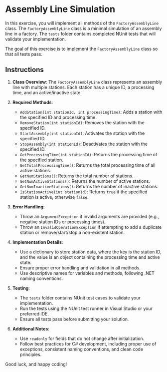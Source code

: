 # Assembly Line Simulation

In this exercise, you will implement all methods of the `FactoryAssemblyLine` class. The `FactoryAssemblyLine` class is a minimal simulation of an assembly line in a factory. The `tests` folder contains completed NUnit tests that will validate your implementation.

The goal of this exercise is to implement the `FactoryAssemblyLine` class so that all tests pass.

## Instructions

1. **Class Overview**: The `FactoryAssemblyLine` class represents an assembly line with multiple stations. Each station has a unique ID, a processing time, and an active/inactive state.

2. **Required Methods**:
   - `AddStation(int stationId, int processingTime)`: Adds a station with the specified ID and processing time.
   - `RemoveStation(int stationId)`: Removes the station with the specified ID.
   - `StartAssembly(int stationId)`: Activates the station with the specified ID.
   - `StopAssembly(int stationId)`: Deactivates the station with the specified ID.
   - `GetProcessingTime(int stationId)`: Returns the processing time of the specified station.
   - `GetTotalProcessingTime()`: Returns the total processing time of all active stations.
   - `GetNumStations()`: Returns the total number of stations.
   - `GetNumActiveStations()`: Returns the number of active stations.
   - `GetNumInactiveStations()`: Returns the number of inactive stations.
   - `IsStationActive(int stationId)`: Returns `true` if the specified station is active, otherwise `false`.

3. **Error Handling**:
   - Throw an `ArgumentException` if invalid arguments are provided (e.g., negative station IDs or processing times).
   - Throw an `InvalidOperationException` if attempting to add a duplicate station or remove/start/stop a non-existent station.

4. **Implementation Details**:
   - Use a dictionary to store station data, where the key is the station ID, and the value is an object containing the processing time and active state.
   - Ensure proper error handling and validation in all methods.
   - Use descriptive names for variables and methods, following .NET naming conventions.

5. **Testing**:
   - The `tests` folder contains NUnit test cases to validate your implementation.
   - Run the tests using the NUnit test runner in Visual Studio or your preferred IDE.
   - Ensure all tests pass before submitting your solution.

6. **Additional Notes**:
   - Use `readonly` for fields that do not change after initialization.
   - Follow best practices for C# development, including proper use of exceptions, consistent naming conventions, and clean code principles.

Good luck, and happy coding!

